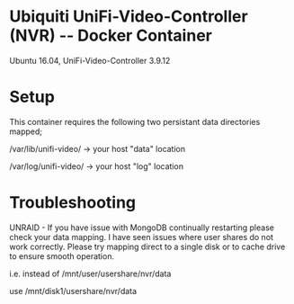 # Ubiquiti UniFi-Video-Controller (NVR) -- Docker Container
Ubuntu 16.04, UniFi-Video-Controller 3.9.12

# Setup
This container requires the following two persistant data directories mapped;

/var/lib/unifi-video/ -> your host "data" location

/var/log/unifi-video/ -> your host "log" location

# Troubleshooting

UNRAID - If you have issue with MongoDB continually restarting please check your data mapping. I have seen issues where user shares do not work correctly. Please try mapping direct to a single disk or to cache drive to ensure smooth operation.

i.e. instead of /mnt/user/usershare/nvr/data

use /mnt/disk1/usershare/nvr/data
